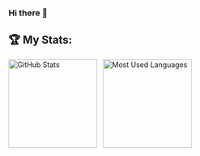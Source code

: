 ### Hi there 👋

## 🏆 My Stats:

<p>
    <img height=175 alt="GitHub Stats" src="https://github-readme-stats.vercel.app/api?username=slo19&show_icons=true&count_private=true&theme=dark" />&nbsp;&nbsp;
    <img height=175 alt="Most Used Languages" src="https://github-readme-stats.vercel.app/api/top-langs/?username=slo19&layout=compact&theme=dark" />&nbsp;&nbsp;
</p> 
